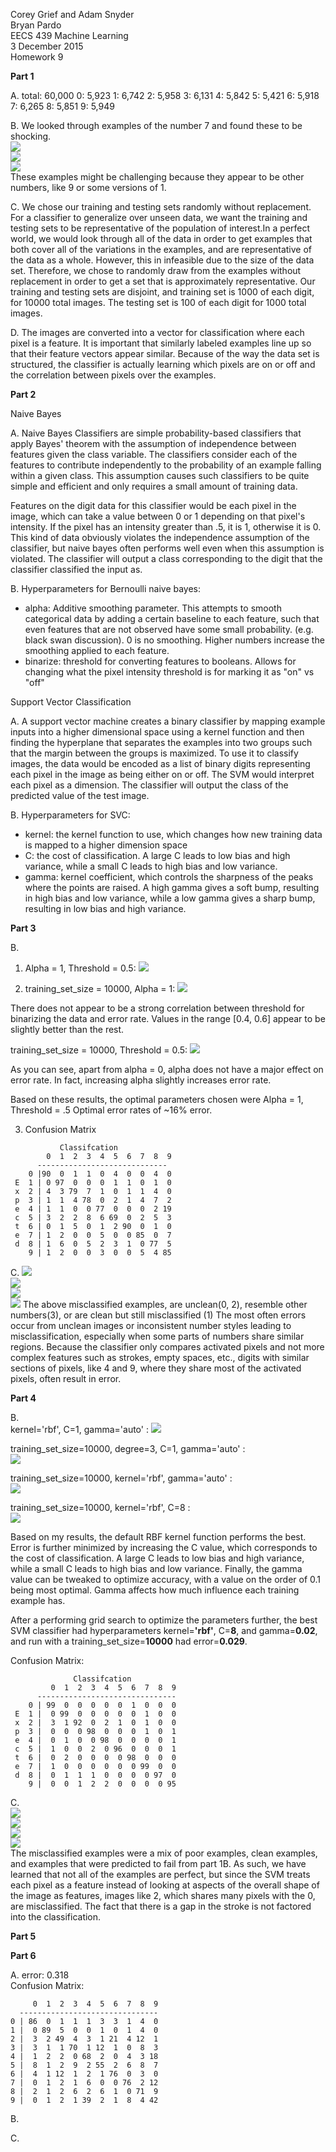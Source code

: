 Corey Grief and Adam Snyder  
Bryan Pardo  
EECS 439 Machine Learning  
3 December 2015  
Homework 9  

**Part 1**

A. total: 60,000 0: 5,923 1: 6,742 2: 5,958 3: 6,131 4: 5,842 5: 5,421 6: 5,918 7: 6,265 8: 5,851 9: 5,949

B. We looked through examples of the number 7 and found these to be shocking.  
![](https://github.com/friendly-flame/codename-obtuse-sniffle/blob/master/images/bad_7_a.png)  
![](https://github.com/friendly-flame/codename-obtuse-sniffle/blob/master/images/bad_7_b.png)  
![](https://github.com/friendly-flame/codename-obtuse-sniffle/blob/master/images/bad_7_c.png)  
These examples might be challenging because they appear to be other numbers, like 9 or some versions of 1.

C. We chose our training and testing sets randomly without replacement. For a classifier to generalize over unseen data,
we want the training and testing sets to be representative of the population of interest.In a perfect world, we would 
look through all of the data in order to get examples that both cover all of the variations in the examples,
and are representative of the data as a whole. However, this in infeasible due to the size of the data set.
Therefore, we chose to randomly draw from the examples without replacement in order to get a set that is approximately
representative. Our training and testing sets are disjoint, and training set is 1000 of each digit, for 10000 total 
images. The testing set is 100 of each digit for 1000 total images.

D. The images are converted into a vector for classification where each pixel is a feature. It is important that 
similarly labeled examples line up so that their feature vectors appear similar. Because of the way the data set is
structured, the classifier is actually learning which pixels are on or off and the correlation between pixels over the 
examples.

**Part 2**

Naive Bayes

A. Naive Bayes Classifiers are simple probability-based classifiers that apply Bayes' theorem with the assumption of
independence between features given the class variable. The classifiers consider each of the features to contribute
independently to the probability of an example falling within a given class. This assumption causes such classifiers to
be quite simple and efficient and only requires a small amount of training data.

Features on the digit data for this classifier would be each pixel in the image, which can take a value between 0 or 1
depending on that pixel's intensity. If the pixel has an intensity greater than .5, it is 1, otherwise it is 0.
This kind of data obviously violates the independence assumption of the classifier, but naive bayes often performs well
even when this assumption is violated. The classifier will output a class corresponding to the digit that the 
classifier classified the input as.

B. Hyperparameters for Bernoulli naive bayes:
* alpha: Additive smoothing parameter. This attempts to smooth categorical data by adding a certain baseline to each
feature, such that even features that are not observed have some small probability. (e.g. black swan discussion). 0 is 
no smoothing. Higher numbers increase the smoothing applied to each feature.
* binarize: threshold for converting features to booleans. Allows for changing what the pixel intensity threshold is for 
marking it as "on" vs "off"

Support Vector Classification

A. A support vector machine creates a binary classifier by mapping example inputs into a higher dimensional space using 
a kernel function and then finding the hyperplane that separates the examples into two groups such that the margin 
between the groups is maximized. To use it to classify images, the data would be encoded as a list of binary digits 
representing each pixel in the image as being either on or off. The SVM would interpret each pixel as a dimension. The 
classifier will output the class of the predicted value of the test image.

B. Hyperparameters for SVC:
* kernel: the kernel function to use, which changes how new training data is mapped to a higher dimension space
* C: the cost of classification. A large C leads to low bias and high variance, while a small C leads to high bias and 
low variance.
* gamma: kernel coefficient, which controls the sharpness of the peaks where the points are raised. A high gamma gives 
a soft bump, resulting in high bias and low variance, while a low gamma gives a sharp bump, resulting in low bias and 
high variance.


**Part 3**

B.

1. Alpha = 1, Threshold = 0.5:
![](https://github.com/friendly-flame/codename-obtuse-sniffle/blob/master/images/nb_set_size.png)

2. training_set_size = 10000, Alpha = 1:
![](https://github.com/friendly-flame/codename-obtuse-sniffle/blob/master/images/nb_threshold.png)

There does not appear to be a strong correlation between threshold for binarizing the data and error rate. Values in the 
range [0.4, 0.6] appear to be slightly better than the rest.

training_set_size = 10000, Threshold = 0.5:
![](https://github.com/friendly-flame/codename-obtuse-sniffle/blob/master/images/nb_alpha.png)

As you can see, apart from alpha = 0, alpha does not have a major effect on error rate. In fact, increasing alpha
slightly increases error rate.

Based on these results, the optimal parameters chosen were Alpha = 1, Threshold = .5 Optimal error rates of ~16% error.

3. Confusion Matrix 
```
           Classifcation
        0  1  2  3  4  5  6  7  8  9    
      -----------------------------
    0 |90  0  1  1  0  4  0  0  4  0
 E  1 | 0 97  0  0  0  1  1  0  1  0
 x  2 | 4  3 79  7  1  0  1  1  4  0
 p  3 | 1  1  4 78  0  2  1  4  7  2
 e  4 | 1  1  0  0 77  0  0  0  2 19
 c  5 | 3  2  2  8  6 69  0  2  5  3
 t  6 | 0  1  5  0  1  2 90  0  1  0
 e  7 | 1  2  0  0  5  0  0 85  0  7
 d  8 | 1  6  0  5  2  3  1  0 77  5
    9 | 1  2  0  0  3  0  0  5  4 85
```

C.
![](https://github.com/friendly-flame/codename-obtuse-sniffle/blob/master/images/nb_miss_0.png)  
![](https://github.com/friendly-flame/codename-obtuse-sniffle/blob/master/images/nb_miss_1.png)  
![](https://github.com/friendly-flame/codename-obtuse-sniffle/blob/master/images/nb_miss_2.png)  
![](https://github.com/friendly-flame/codename-obtuse-sniffle/blob/master/images/nb_miss_3.png)
The above misclassified examples, are unclean(0, 2), resemble other numbers(3), or are clean but still misclassified (1)
The most often errors occur from unclean images or inconsistent number styles leading to misclassification, especially 
when some parts of numbers share similar regions. Because the classifier only compares activated pixels and not more
complex features such as strokes, empty spaces, etc., digits with similar sections of pixels, like 4 and 9, where they 
share most of the activated pixels, often result in error.

**Part 4**

B.  
kernel='rbf', C=1, gamma='auto' :
![](https://github.com/friendly-flame/codename-obtuse-sniffle/blob/master/images/svm_set_size.png)

training_set_size=10000, degree=3, C=1, gamma='auto' :  
![](https://github.com/friendly-flame/codename-obtuse-sniffle/blob/master/images/svm_kernel.png)

training_set_size=10000, kernel='rbf', gamma='auto' :  
![](https://github.com/friendly-flame/codename-obtuse-sniffle/blob/master/images/svm_c.png)

training_set_size=10000, kernel='rbf', C=8 :  
![](https://github.com/friendly-flame/codename-obtuse-sniffle/blob/master/images/svm_gamma.png)  

Based on my results, the default RBF kernel function performs the best. Error is further minimized by increasing the C 
value, which corresponds to the cost of classification. A large C leads to low bias and high variance, while a small C 
leads to high bias and low variance. Finally, the gamma value can be tweaked to optimize accuracy, with a value on the 
order of 0.1 being most optimal. Gamma affects how much influence each training example has.

After a performing grid search to optimize the parameters further, the best SVM classifier had hyperparameters 
kernel=**'rbf'**, C=**8**, and gamma=**0.02**, and run with a training_set_size=**10000** had error=**0.029**.

Confusion Matrix:  
```
              Classifcation
         0  1  2  3  4  5  6  7  8  9  
      -------------------------------  
    0 | 99  0  0  0  0  0  1  0  0  0  
 E  1 |  0 99  0  0  0  0  0  1  0  0  
 x  2 |  3  1 92  0  2  1  0  1  0  0  
 p  3 |  0  0  0 98  0  0  0  1  0  1  
 e  4 |  0  1  0  0 98  0  0  0  0  1  
 c  5 |  1  0  0  2  0 96  0  0  0  1  
 t  6 |  0  2  0  0  0  0 98  0  0  0  
 e  7 |  1  0  0  0  0  0  0 99  0  0  
 d  8 |  0  1  1  1  0  0  0  0 97  0  
    9 |  0  0  1  2  2  0  0  0  0 95
```

C.  
![](https://github.com/friendly-flame/codename-obtuse-sniffle/blob/master/images/svm_miss_0.png)  
![](https://github.com/friendly-flame/codename-obtuse-sniffle/blob/master/images/svm_miss_1.png)  
![](https://github.com/friendly-flame/codename-obtuse-sniffle/blob/master/images/svm_miss_7.png)  
![](https://github.com/friendly-flame/codename-obtuse-sniffle/blob/master/images/svm_miss_9.png)  
The misclassified examples were a mix of poor examples, clean examples, and examples that were predicted to fail from 
part 1B. As such, we have learned that not all of the examples are perfect, but since the SVM treats each pixel as 
a feature instead of looking at aspects of the overall shape of the image as features, images like 2, which shares 
many pixels with the 0, are misclassified. The fact that there is a gap in the stroke is not factored into the 
classification.

**Part 5**

**Part 6**

A.
error: 0.318  
Confusion Matrix:  
```
     0  1  2  3  4  5  6  7  8  9  
  -------------------------------  
0 | 86  0  1  1  1  3  3  1  4  0  
1 |  0 89  5  0  0  1  0  1  4  0  
2 |  3  2 49  4  3  1 21  4 12  1  
3 |  3  1  1 70  1 12  1  0  8  3  
4 |  1  2  2  0 68  2  0  4  3 18  
5 |  8  1  2  9  2 55  2  6  8  7  
6 |  4  1 12  1  2  1 76  0  3  0  
7 |  0  1  2  1  6  0  0 76  2 12  
8 |  2  1  2  6  2  6  1  0 71  9  
9 |  0  1  2  1 39  2  1  8  4 42  
 ```

B.

C.
